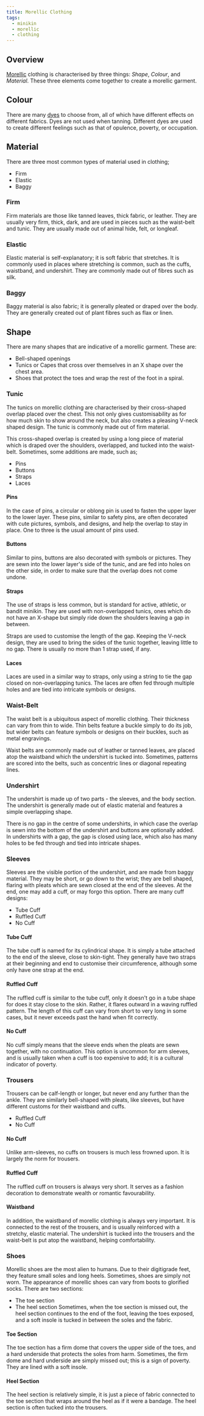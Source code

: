 ```yaml
---
title: Morellic Clothing
tags:
  - minikin
  - morellic
  - clothing
---
```

## Overview
[Morellic](groups/morellic-minikin.md) clothing is characterised by three things: *Shape*, *Colour*, and *Material*. These three elements come together to create a morellic garment.
## Colour
There are many [dyes](materials/dyes.md) to choose from, all of which have different effects on different fabrics. Dyes are not used when tanning. Different dyes are used to create different feelings such as that of opulence, poverty, or occupation.
## Material
There are three most common types of material used in clothing;
- Firm
- Elastic
- Baggy
### Firm
Firm materials are those like tanned leaves, thick fabric, or leather. They are usually very firm, thick, dark, and are used in pieces such as the waist-belt and tunic. They are usually made out of animal hide, felt, or longleaf.
### Elastic
Elastic material is self-explanatory; it is soft fabric that stretches. It is commonly used in places where stretching is common, such as the cuffs, waistband, and undershirt. They are commonly made out of fibres such as silk.
### Baggy
Baggy material is also fabric; it is generally pleated or draped over the body. They are generally created out of plant fibres such as flax or linen.
## Shape
There are many shapes that are indicative of a morellic garment. These are:
- Bell-shaped openings
- Tunics or Capes that cross over themselves in an X shape over the chest area.
- Shoes that protect the toes and wrap the rest of the foot in a spiral.
### Tunic
The tunics on morellic clothing are characterised by their cross-shaped overlap placed over the chest. This not only gives customisability as for how much skin to show around the neck, but also creates a pleasing V-neck shaped design. The tunic is commonly made out of firm material.

This cross-shaped overlap is created by using a long piece of material which is draped over the shoulders, overlapped, and tucked into the waist-belt. Sometimes, some additions are made, such as;
- Pins
- Buttons
- Straps
- Laces
#### Pins
In the case of pins, a circular or oblong pin is used to fasten the upper layer to the lower layer. These pins, similar to safety pins, are often decorated with cute pictures, symbols, and designs, and help the overlap to stay in place. One to three is the usual amount of pins used.
#### Buttons
Similar to pins, buttons are also decorated with symbols or pictures. They are sewn into the lower layer's side of the tunic,  and are fed into holes on the other side, in order to make sure that the overlap does not come undone.
#### Straps
The use of straps is less common, but is standard for active, athletic, or bandit minikin. They are used with non-overlapped tunics, ones which do not have an X-shape but simply ride down the shoulders leaving a gap in between.

Straps are used to customise the length of the gap. Keeping the V-neck design, they are used to bring the sides of the tunic together, leaving little to no gap. There is usually no more than 1 strap used, if any.
#### Laces
Laces are used in a similar way to straps, only using a string to tie the gap closed on non-overlapping tunics. The laces are often fed through multiple holes and are tied into intricate symbols or designs.
### Waist-Belt
The waist belt is a ubiquitous aspect of morellic clothing. Their thickness can vary from thin to wide. Thin belts feature a buckle simply to do its job, but wider belts can feature symbols or designs on their buckles, such as metal engravings.

Waist belts are commonly made out of leather or tanned leaves, are placed atop the waistband which the undershirt is tucked into. Sometimes, patterns are scored into the belts, such as concentric lines or diagonal repeating lines.
### Undershirt
The undershirt is made up of two parts - the sleeves, and the body section. The undershirt is generally made out of elastic material and features a simple overlapping shape.

There is no gap in the centre of some undershirts, in which case the overlap is sewn into the bottom of the undershirt and buttons are optionally added. In undershirts with a gap, the gap is closed using lace, which also has many holes to be fed through and tied into intricate shapes.
### Sleeves
Sleeves are the visible portion of the undershirt, and are made from baggy material. They may be short, or go down to the wrist; they are bell shaped, flaring with pleats which are sewn closed at the end of the sleeves. At the end, one may add a cuff, or may forgo this option. There are many cuff designs:
- Tube Cuff
- Ruffled Cuff
- No Cuff
#### Tube Cuff
The tube cuff is named for its cylindrical shape. It is simply a tube attached to the end of the sleeve, close to skin-tight. They generally have two straps at their beginning and end to customise their circumference, although some only have one strap at the end.
#### Ruffled Cuff
The ruffled cuff is similar to the tube cuff, only it doesn't go in a tube shape for does it stay close to the skin. Rather, it flares outward in a waving ruffled pattern. The length of this cuff can vary from short to very long in some cases, but it never exceeds past the hand when fit correctly.
#### No Cuff
No cuff simply means that the sleeve ends when the pleats are sewn together, with no continuation. This option is uncommon for arm sleeves, and is usually taken when a cuff is too expensive to add; it is a cultural indicator of poverty.
### Trousers
Trousers can be calf-length or longer, but never end any further than the ankle. They are similarly bell-shaped with pleats, like sleeves, but have different customs for their waistband and cuffs.
- Ruffled Cuff
- No Cuff
#### No Cuff
Unlike arm-sleeves, no cuffs on trousers is much less frowned upon. It is largely the norm for trousers.
#### Ruffled Cuff
The ruffled cuff on trousers is always very short. It serves as a fashion decoration to demonstrate wealth or romantic favourability.
#### Waistband
In addition, the waistband of morellic clothing is always very important. It is connected to the rest of the trousers, and is usually reinforced with a stretchy, elastic material. The undershirt is tucked into the trousers and the waist-belt is put atop the waistband, helping comfortability.
### Shoes
Morellic shoes are the most alien to humans. Due to their digitigrade feet, they feature small soles and long heels. Sometimes, shoes are simply not worn. The appearance of morellic shoes can vary from boots to glorified socks. There are two sections:
- The toe section
- The heel section
Sometimes, when the toe section is missed out, the heel section continues to the end of the foot, leaving the toes exposed, and a soft insole is tucked in between the soles and the fabric.
#### Toe Section
The toe section has a firm dome that covers the upper side of the toes, and a hard underside that protects the soles from harm. Sometimes, the firm dome and hard underside are simply missed out; this is a sign of poverty. They are lined with a soft insole.
#### Heel Section
The heel section is relatively simple, it is just a piece of fabric connected to the toe section that wraps around the heel as if it were a bandage. The heel section is often tucked into the trousers.